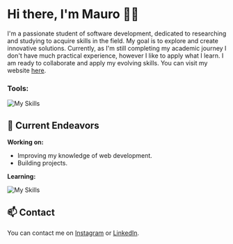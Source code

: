# Hi there, I'm Mauro 👋🏻

I'm a passionate student of software development, dedicated to researching and studying to acquire skills in the field. My goal is to explore and create innovative solutions. Currently, as I'm still completing my academic journey I don't have much practical experience, however I like to apply what I learn. I am ready to collaborate and apply my evolving skills. You can visit my website [here](https://https://mauromontane.vercel.app/).

### Tools:
![My Skills](https://skillicons.dev/icons?i=github,git,vscode,html,css,codepen,vercel,py)

## 🔭 Current Endeavors
**Working on:**
- Improving my knowledge of web development.
- Building projects.

**Learning:**

![My Skills](https://skillicons.dev/icons?i=swift,tailwind,js,react)

## 📫 Contact

You can contact me on [Instagram](https://www.instagram.com/mauromontane/) or [LinkedIn](https://www.linkedin.com/in/mauro-montane).
